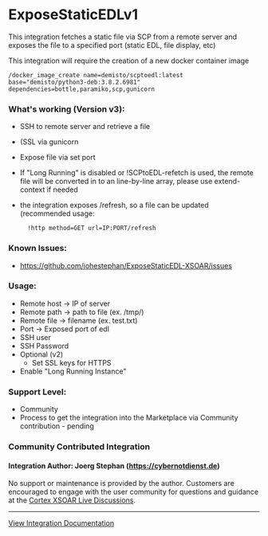# ExposeStaticEDLv1
This integration fetches a static file via SCP from a remote server and exposes the file to a specified port (static EDL, file display, etc)

This integration will require the creation of a new docker container image

    /docker_image_create name=demisto/scptoedl:latest base="demisto/python3-deb:3.8.2.6981" dependencies=bottle,paramiko,scp,gunicorn

### What's working (Version v3):
* SSH to remote server and retrieve a file
* (SSL via gunicorn
* Expose file via set port
* If "Long Running" is disabled or !SCPtoEDL-refetch is used, the remote file will be converted in to an line-by-line array, please use extend-context if needed 
* the integration exposes /refresh, so a file can be updated (recommended usage:

        !http method=GET url=IP:PORT/refresh


### Known Issues:
* https://github.com/johestephan/ExposeStaticEDL-XSOAR/issues

### Usage:
* Remote host -> IP of server
* Remote path -> path to file (ex. /tmp/)
* Remote file -> filename (ex. test.txt)
* Port -> Exposed port of edl
* SSH user 
* SSH Password
* Optional (v2)
    * Set SSL keys for HTTPS 
* Enable "Long Running Instance"

### Support Level:
* Community
* Process to get the integration into the Marketplace via Community contribution - pending


### Community Contributed Integration
#### Integration Author: Joerg Stephan (https://cybernotdienst.de)
No support or maintenance is provided by the author. Customers are encouraged to engage with the user community for questions and guidance at the [Cortex XSOAR Live Discussions](https://live.paloaltonetworks.com/t5/cortex-xsoar-discussions/bd-p/Cortex_XSOAR_Discussions).

---
[View Integration Documentation](https://xsoar.pan.dev/docs/reference/integrations/hello-world)
